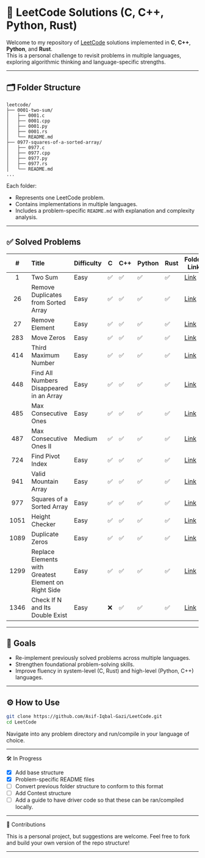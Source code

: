 # 🧮 LeetCode Solutions (C, C++, Python, Rust)

Welcome to my repository of [LeetCode](https://leetcode.com/) solutions implemented in **C**, **C++**, **Python**, and **Rust**.  
This is a personal challenge to revisit problems in multiple languages, exploring algorithmic thinking and language-specific strengths.

---

## 🗂️ Folder Structure

```text
leetcode/
├── 0001-two-sum/
│   ├── 0001.c
│   ├── 0001.cpp
│   ├── 0001.py
│   ├── 0001.rs
│   └── README.md
├── 0977-squares-of-a-sorted-array/
│   ├── 0977.c
│   ├── 0977.cpp
│   ├── 0977.py
│   ├── 0977.rs
│   └── README.md
...
```

Each folder:
- Represents one LeetCode problem.
- Contains implementations in multiple languages.
- Includes a problem-specific `README.md` with explanation and complexity analysis.

---

## ✅ Solved Problems

|  #   | Title                                                | Difficulty | C   | C++ | Python | Rust | Folder Link                                                         |
| :--: | :--------------------------------------------------- | ---------- | --- | --- | ------ | ---- | ------------------------------------------------------------------- |
|  1   | Two Sum                                              | Easy       | ✅   | ✅   | ✅      | ✅    | [Link](./0001-two-sum/)                                             |
|  26  | Remove Duplicates from Sorted Array                  | Easy       | ✅   | ✅   | ✅      | ✅    | [Link](./0026-remove-duplicates-from-sorted-array/)                 |
|  27  | Remove Element                                       | Easy       | ✅   | ✅   | ✅      | ✅    | [Link](./0027-remove-element/)                                      |
| 283  | Move Zeros                                           | Easy       | ✅   | ✅   | ✅      | ✅    | [Link](./0283-move-zeros/)                                          |
| 414  | Third Maximum Number                                 | Easy       | ✅   | ✅   | ✅      | ✅    | [Link](./0414-third-maximum-number/)                                |
| 448  | Find All Numbers Disappeared in an Array             | Easy       | ✅   | ✅   | ✅      | ✅    | [Link](./0485-max-consecutive-ones/)                                |
| 485  | Max Consecutive Ones                                 | Easy       | ✅   | ✅   | ✅      | ✅    | [Link](./0441-find-all-numbers-disappeared-in-an-array/)            |
| 487  | Max Consecutive Ones II                              | Medium     | ✅   | ✅   | ✅      | ✅    | [Link](./0487-max-consecutive-ones-ii/)                             |
| 724  | Find Pivot Index                                     | Easy       | ✅   | ✅   | ✅      | ✅    | [Link](./0724-find-pivot-index/)                                    |
| 941  | Valid Mountain Array                                 | Easy       | ✅   | ✅   | ✅      | ✅    | [Link](./0941-valid-mountain-array/)                                |
| 977  | Squares of a Sorted Array                            | Easy       | ✅   | ✅   | ✅      | ✅    | [Link](./0977-squares-of-a-sorted-array/)                           |
| 1051 | Height Checker                                       | Easy       | ✅   | ✅   | ✅      | ✅    | [Link](./1051-height-checker/)                                      |
| 1089 | Duplicate Zeros                                      | Easy       | ✅   | ✅   | ✅      | ✅    | [Link](./1098-duplicate-zeros/)                                     |
| 1299 | Replace Elements with Greatest Element on Right Side | Easy       | ✅   | ✅   | ✅      | ✅    | [Link](./299-replace-elements-with-greatest-element-on-right-side/) |
| 1346 | Check If N and Its Double Exist                      | Easy       | ❌   | ✅   | ✅      | ✅    | [Link](./1346-check-if-n-and-its-double-exist/)                     |


<!-- Add more rows here -->

---

## 🎯 Goals

- Re-implement previously solved problems across multiple languages.
- Strengthen foundational problem-solving skills.
- Improve fluency in system-level (C, Rust) and high-level (Python, C++) languages.

---

## ⚙️ How to Use

```bash
git clone https://github.com/Asif-Iqbal-Gazi/LeetCode.git
cd LeetCode
```

Navigate into any problem directory and run/compile in your language of choice.

---

🛠️ In Progress

-  [x] Add base structure
-  [x] Problem-specific README files
-  [ ] Convert previous folder structure to conform to this format
-  [ ] Add Contest structure
-  [ ] Add a guide to have driver code so that these can be ran/compiled locally.

---

🌱 Contributions

This is a personal project, but suggestions are welcome. Feel free to fork and build your own version of the repo structure!

---


